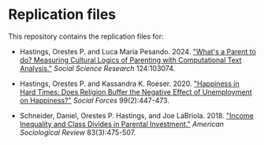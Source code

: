 # Replication files
This repository contains the replication files for:

* Hastings, Orestes P. and Luca Maria Pesando. 2024. ["What's a Parent to do? Measuring Cultural Logics of Parenting with Computational Text Analysis."](https://doi.org/10.1016/j.ssresearch.2024.103074) *Social Science Research* 124:103074.

* Hastings, Orestes P. and Kassandra K. Roeser. 2020. ["Happiness in Hard Times: Does Religion Buffer the Negative Effect of Unemployment on Happiness?"](https://doi.org/10.1093/sf/soaa018) *Social Forces* 99(2):447-473.

* Schneider, Daniel, Orestes P. Hastings, and Joe LaBriola. 2018. ["Income Inequality and Class Divides in Parental Investment."](https://doi.org/10.1177/0003122418772034) *American Sociological Review* 83(3):475-507.

